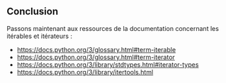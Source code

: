 ## Conclusion

Passons maintenant aux ressources de la documentation concernant les itérables et itérateurs :

* <https://docs.python.org/3/glossary.html#term-iterable>
* <https://docs.python.org/3/glossary.html#term-iterator>
* <https://docs.python.org/3/library/stdtypes.html#iterator-types>
* <https://docs.python.org/3/library/itertools.html>
